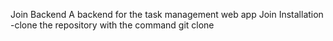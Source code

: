 Join Backend
A backend for the task management web app Join
Installation
-clone the repository with the command git clone

